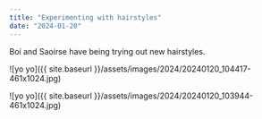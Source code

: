 ```yaml
---
title: "Experimenting with hairstyles"
date: "2024-01-20"
---
```


Boí and Saoirse have being trying out new hairstyles.

![yo yo]({{ site.baseurl }}/assets/images/2024/20240120_104417-461x1024.jpg)

![yo yo]({{ site.baseurl }}/assets/images/2024/20240120_103944-461x1024.jpg)
